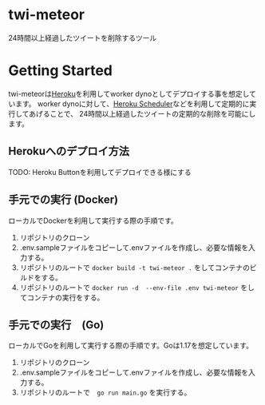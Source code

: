 twi-meteor
===

24時間以上経過したツイートを削除するツール

# Getting Started

twi-meteorは[Heroku](https://jp.heroku.com/)を利用してworker dynoとしてデプロイする事を想定しています。
worker dynoに対して、[Heroku Scheduler](https://devcenter.heroku.com/articles/scheduler)などを利用して定期的に実行してあげることで、
24時間以上経過したツイートの定期的な削除を可能にします。

## Herokuへのデプロイ方法

TODO: Heroku Buttonを利用してデプロイできる様にする

## 手元での実行 (Docker)

ローカルでDockerを利用して実行する際の手順です。

1. リポジトリのクローン
2. .env.sampleファイルをコピーして.envファイルを作成し、必要な情報を入力する。
3. リポジトリのルートで `docker build -t twi-meteor .` をしてコンテナのビルドをする。
4. リポジトリのルートで `docker run -d  --env-file .env twi-meteor` をしてコンテナの実行をする。

## 手元での実行　(Go)

ローカルでGoを利用して実行する際の手順です。Goは1.17を想定しています。

1. リポジトリのクローン
2. .env.sampleファイルをコピーして.envファイルを作成し、必要な情報を入力する。
3. リポジトリのルートで　`go run main.go` を実行する。


